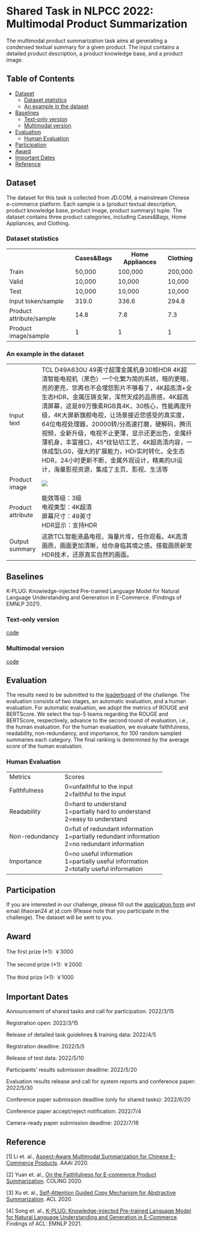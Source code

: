 # Shared Task in NLPCC 2022: Multimodal Product Summarization 
The multimodal product summarization task aims at generating a condensed textual summary for a given product. The input contains a detailed product description, a product knowledge base, and a product image. 

## Table of Contents
- [Dataset](#Dataset)
	- [Dataset statistics](#Dataset_statistics)
	- [An example in the dataset](#An_example_in_the_dataset)
- [Baselines](#Baselines)
 	- [Text-only version](#Text-only_version)
	- [Multimodal version](#Multimodal_version)
- [Evaluation](#Evaluation)
	- [Human Evaluation](#Human_Evaluation)
- [Participation](#Participation)
- [Award](#award)
- [Important Dates](#Important_Dates)
- [Reference](#Reference)

<a name="Dataset"/>

## Dataset 
The dataset for this task is collected from JD.COM, a mainstream Chinese e-commerce platform. Each sample is a (product textual description, product knowledge base, product image, product summary) tuple. The dataset contains three product categories, including Cases&Bags, Home Appliances, and Clothing. 

<a name="Dataset_statistics"/>

### Dataset statistics 
<table>
   <tr>
      <th></th>
      <th>Cases&Bags</th>
      <th>Home Appliances</th>
      <th>Clothing</th>
   </tr>
   <tr>
      <td>Train</td>
      <td>50,000</td>
      <td>100,000</td>
      <td>200,000</td>
   </tr>
     <tr>
      <td>Valid</td>
      <td>10,000</td>
      <td>10,000</td>
      <td>10,000</td>
   </tr>
     <tr>
      <td>Test</td>
      <td>10,000</td>
      <td>10,000</td>
      <td>10,000</td>
   </tr>
     <tr>
      <td>Input token/sample</td>
      <td>319.0</td>
      <td>336.6</td>
      <td>294.8</td>
   </tr>
    <tr>
      <td>Product attribute/sample</td>
      <td>14.8</td>
      <td>7.8</td>
      <td>7.3</td>
   </tr>
      <tr>
      <td>Product image/sample</td>
      <td>1</td>
      <td>1</td>
      <td>1</td>
   </tr>
</table>

<a name="An_example_in_the_dataset"/>

### An example in the dataset
<table>
   <tr>
      <td>Input text</td>
      <td width=433>TCL D49A630U 49英寸超薄金属机身30核HDR 4K超清智能电视机（黑色）一个化繁为简的系统，暗的更暗，亮的更亮，您再也不会埋怨影片不够看了，4K超高清+全生态HDR，金属压铸支架，浑然天成的品质感，4K超高清屏幕，这是89万像素RGB真4K，30核心，性能再度升级，4K大屏新旗舰电视，让场景接近您感受的真实度，64位电视处理器，20000转/分高速打磨，硬解码，腾讯视频，全新升级，电视不止更薄，显示还更出色，金属纤薄机身，丰富接口，45°纹钻切工艺，4K超高清内容，一体成型LG0，强大的扩展能力，HDr实时转化，全生态HDR，24小时更新不断，金属外观设计，精美的UI设计，海量影视资源，集成了主页、影视、生活等</td>
   </tr>
   <tr>
      <td>Product image</td>
      <td><img src="https://user-images.githubusercontent.com/8317385/158300829-e7a26413-5812-4d22-a0ec-32150ac848d6.png"/></td>
   </tr>
   <tr>
      <td>Product attribute</td>
      <td>能效等级：3级   <br>  电视类型：4K超清 <br> 屏幕尺寸：49英寸  <br>     HDR显示：支持HDR</td>
   </tr>
   <tr>
      <td>Output summary</td>
      <td>这款TCL智能液晶电视，海量片库，任你观看。4K高清画质，画面更加清晰，给你身临其境之感。搭载画质新宠HDR技术，还原真实自然的画面。</td>
   </tr>
</table>

<a name="Baselines"/>

## Baselines
K-PLUG: Knowledge-injected Pre-trained Language Model for Natural Language Understanding and Generation in E-Commerce. (Findings of EMNLP 2021). 

<a name="Text-only_version"/>

### Text-only version
[code](https://github.com/xu-song/k-plug)

<a name="Multimodal_version"/>

### Multimodal version
[code](https://TODO)

<a name="Evaluation"/>

## Evaluation
The results need to be submitted to the [leaderboard](https://TODO) of the challenge. The evaluation consists of two stages, an automatic evaluation, and a human evaluation. For automatic evaluation, we adopt the metrics of ROUGE and BERTScore. We select the top-5 teams regarding the ROUGE and BERTScore, respectively, advance to the second round of evaluation, i.e., the human evaluation. For the human evaluation, we evaluate faithfulness, readability, non-redundancy, and importance, for 100 random sampled summaries each category. The final ranking is determined by the average score of the human evaluation.

<a name="Human_Evaluation"/>

### Human Evaluation
<table>
   <tr>
      <td>Metrics</td>
      <td>Scores</td>
   </tr>
    <tr>
      <td>Faithfulness</td>
      <td>0=unfaithful to the input <br> 2=faithful to the input   </td>
   </tr>
   <tr>
      <td>Readability</td>
      <td>0=hard to understand <br> 1=partially hard to understand <br> 2=easy to understand</td>
   </tr>
    <tr>
      <td>Non-redundancy</td>
      <td>0=full of redundant information <br>  1=partially redundant information <br> 2=no redundant information</td>
   </tr>
   <tr>
      <td>Importance</td>
      <td>0=no useful information <br> 1=partially useful information <br> 2=totally useful information</td>
   </tr>
</table>

<a name="Participation"/>

## Participation
If you are interested in our challenge, please fill out the [application form](https://nlp-object-store.s3.cn-north-1.jdcloud-oss.com/multimodal-product-summarization-challenge/Application_terms.pdf) and email lihaoran24 at jd.com (Please note that you participate in the challenge). The dataset will be sent to you. 

<a name="award"/>

## Award
The first prize (*1): ￥3000 

The second prize (*1): ￥2000

The third prize (*1): ￥1000

<a name="Important_Dates"/>

## Important Dates
Announcement of shared tasks and call for participation:	2022/3/15

Registration open:	2022/3/15

Release of detailed task guidelines & training data:	2022/4/5

Registration deadline:	2022/5/5

Release of test data:	2022/5/10

Participants’ results submission deadline:	2022/5/20

Evaluation results release and call for system reports and conference paper:	2022/5/30

Conference paper submission deadline (only for shared tasks):	2022/6/20

Conference paper accept/reject notification:	2022/7/4

Camera-ready paper submission deadline:	2022/7/18

<a name="Reference"/>

## Reference
[1] Li et. al., [Aspect-Aware Multimodal Summarization for Chinese E-Commerce Products](https://scholar.archive.org/work/743ewpj4pfh3fcdk7paqfrd7pi/access/wayback/https://aaai.org/ojs/index.php/AAAI/article/download/6332/6188). AAAI 2020.

[2] Yuan et. al., [On the Faithfulness for E-commerce Product Summarization](https://aclanthology.org/2020.coling-main.502/). COLING 2020.

[3] Xu et. al., [Self-Attention Guided Copy Mechanism for Abstractive Summarization](https://aclanthology.org/2020.acl-main.125/). ACL 2020.

[4] Song et. al., [K-PLUG: Knowledge-injected Pre-trained Language Model for Natural Language Understanding and Generation in E-Commerce](https://aclanthology.org/2021.findings-emnlp.1/). Findings of ACL: EMNLP 2021.

